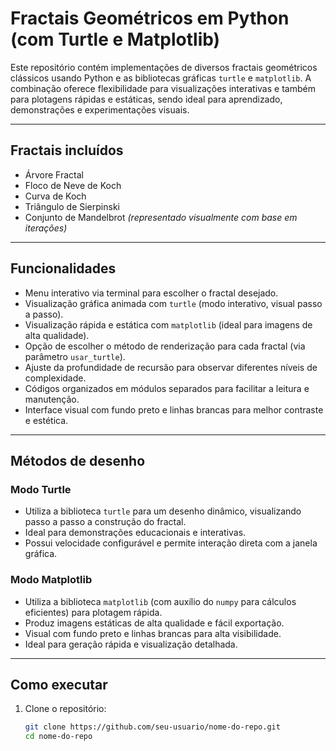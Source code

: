 # Fractais Geométricos em Python (com Turtle e Matplotlib)

Este repositório contém implementações de diversos fractais geométricos clássicos usando Python e as bibliotecas gráficas `turtle` e `matplotlib`. A combinação oferece flexibilidade para visualizações interativas e também para plotagens rápidas e estáticas, sendo ideal para aprendizado, demonstrações e experimentações visuais.

---

## Fractais incluídos

- Árvore Fractal  
- Floco de Neve de Koch  
- Curva de Koch  
- Triângulo de Sierpinski  
- Conjunto de Mandelbrot *(representado visualmente com base em iterações)*  

---

## Funcionalidades

- Menu interativo via terminal para escolher o fractal desejado.  
- Visualização gráfica animada com `turtle` (modo interativo, visual passo a passo).  
- Visualização rápida e estática com `matplotlib` (ideal para imagens de alta qualidade).  
- Opção de escolher o método de renderização para cada fractal (via parâmetro `usar_turtle`).  
- Ajuste da profundidade de recursão para observar diferentes níveis de complexidade.  
- Códigos organizados em módulos separados para facilitar a leitura e manutenção.  
- Interface visual com fundo preto e linhas brancas para melhor contraste e estética.  

---

## Métodos de desenho

### Modo Turtle

- Utiliza a biblioteca `turtle` para um desenho dinâmico, visualizando passo a passo a construção do fractal.  
- Ideal para demonstrações educacionais e interativas.  
- Possui velocidade configurável e permite interação direta com a janela gráfica.  

### Modo Matplotlib

- Utiliza a biblioteca `matplotlib` (com auxílio do `numpy` para cálculos eficientes) para plotagem rápida.  
- Produz imagens estáticas de alta qualidade e fácil exportação.  
- Visual com fundo preto e linhas brancas para alta visibilidade.  
- Ideal para geração rápida e visualização detalhada.  

---

## Como executar

1. Clone o repositório:
   ```bash
   git clone https://github.com/seu-usuario/nome-do-repo.git
   cd nome-do-repo
